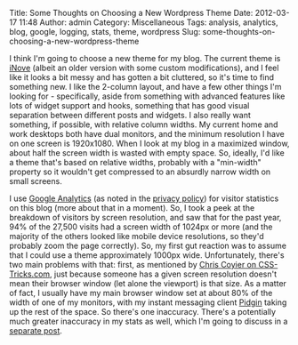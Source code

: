 Title: Some Thoughts on Choosing a New Wordpress Theme
Date: 2012-03-17 11:48
Author: admin
Category: Miscellaneous
Tags: analysis, analytics, blog, google, logging, stats, theme, wordpress
Slug: some-thoughts-on-choosing-a-new-wordpress-theme

I think I'm going to choose a new theme for my blog. The current theme
is [iNove][] (albeit an older version with some custom modifications),
and I feel like it looks a bit messy and has gotten a bit cluttered, so
it's time to find something new. I like the 2-column layout, and have a
few other things I'm looking for - specifically, aside from something
with advanced features like lots of widget support and hooks, something
that has good visual separation between different posts and widgets. I
also really want something, if possible, with relative column widths. My
current home and work desktops both have dual monitors, and the minimum
resolution I have on one screen is 1920x1080. When I look at my blog in
a maximized window, about half the screen width is wasted with empty
space. So, ideally, I'd like a theme that's based on relative widths,
probably with a "min-width" property so it wouldn't get compressed to an
absurdly narrow width on small screens.

I use [Google Analytics][] (as noted in the [privacy policy][]) for
visitor statistics on this blog (more about that in a moment). So, I
took a peek at the breakdown of visitors by screen resolution, and saw
that for the past year, 94% of the 27,500 visits had a screen width of
1024px or more (and the majority of the others looked like mobile device
resolutions, so they'd probably zoom the page correctly). So, my first
gut reaction was to assume that I could use a theme approximately 1000px
wide. Unfortunately, there's two main problems with that: first, as
mentioned by [Chris Coyier on CSS-Tricks.com][], just because someone
has a given screen resolution doesn't mean their browser window (let
alone the viewport) is that size. As a matter of fact, I usually have my
main browser window set at about 80% of the width of one of my monitors,
with my instant messaging client [Pidgin][] taking up the rest of the
space. So there's one inaccuracy. There's a potentially much greater
inaccuracy in my stats as well, which I'm going to discuss in a
[separate post][].

  [iNove]: http://wordpress.org/extend/themes/inove
  [Google Analytics]: http://www.google.com/analytics/
  [privacy policy]: /privacy-policy/
  [Chris Coyier on CSS-Tricks.com]: http://css-tricks.com/screen-resolution-notequalto-browser-window/
  [Pidgin]: http://pidgin.im/
  [separate post]: /2012/03/inaccuracies-in-google-analytics-for-website-stats/
